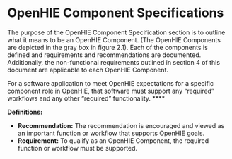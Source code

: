 # OpenHIE Component Specifications

The purpose of the OpenHIE Component Specification section is to outline what it means to be an OpenHIE Component.  \(The OpenHIE Components are depicted in the gray box in figure 2.1\).  Each of the components is defined and requirements and recommendations are documented.  Additionally, the non-functional requirements outlined in section 4 of this document are applicable to each OpenHIE Component.  

For a software application to meet OpenHIE expectations for a specific component role in OpenHIE, that software must support any “required” workflows and any other “required” functionality.  ****

**Definitions:**  

* **Recommendation:**  The recommendation is encouraged and viewed as an important function or workflow that supports OpenHIE goals. 
* **Requirement:**  To qualify as an OpenHIE Component, the required function or workflow must be supported. 


